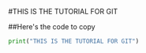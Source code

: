 #THIS IS THE TUTORIAL FOR GIT

##Here's the code to copy

```python
print("THIS IS THE TUTORIAL FOR GIT")
```
